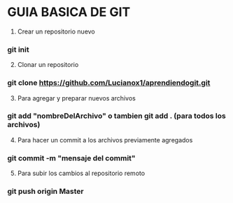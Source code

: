 # GUIA BASICA DE GIT
1. Crear un repositorio nuevo
### git init
2. Clonar un repositorio
### git clone https://github.com/Lucianox1/aprendiendogit.git
3. Para agregar y preparar nuevos archivos
### git add "nombreDelArchivo" o tambien git add . (para todos los archivos)
4. Para hacer un commit a los archivos previamente agregados
### git commit -m "mensaje del commit"
5. Para subir los cambios al repositorio remoto
### git push origin Master
